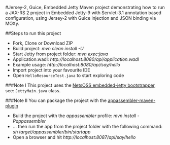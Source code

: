 #Jersey-2, Guice, Embedded Jetty
Maven project demonstrating how to run a JAX-RS 2 project in Embedded Jetty-9 with Servlet-3.1 annotation based 
configuration, using Jersey-2 with Guice injection and JSON binding via MOXy.

##Steps to run this project
* Fork, Clone or Download ZIP
* Build project: *mvn clean install -U*
* Start Jetty from project folder: *mvn exec:java*
* Application.wadl: *http://localhost:8080/api/application.wadl*
* Example usage: *http://localhost:8080/api/say/hello*
* Import project into your favourite IDE
* Open `HelloResourceTest.java` to start exploring code

###Note I
This project uses the [NetsOSS embedded-jetty bootstrapper](https://github.com/NetsOSS/embedded-jetty), 
see: `JettyMain.java` class. 

###Note II
You can package the project with the [appassembler-maven-plugin](http://mojo.codehaus.org/appassembler/appassembler-maven-plugin/)

* Build the project with the *appassembler* profile: *mvn install -Pappassembler* 
* ... then run the app from the project folder with the following command: *sh target/appassembler/bin/startapp*
* Open a browser and hit *http://localhost:8087/api/say/hello*
